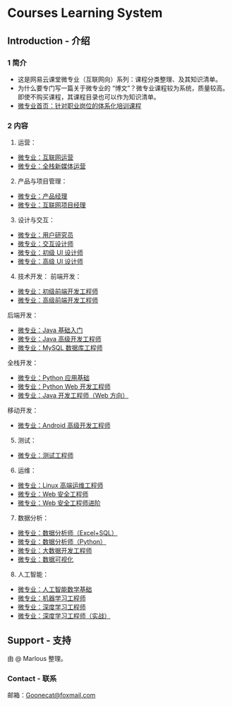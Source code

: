 # Courses Learning System
## Introduction - 介绍
### 1 简介
- 这是网易云课堂微专业（互联网向）系列：课程分类整理、及其知识清单。
- 为什么要专门写一篇关于微专业的 “博文”？微专业课程较为系统，质量较高。即使不购买课程，其课程目录也可以作为知识清单。
- [微专业首页：针对职业岗位的体系化培训课程](https://study.163.com/smartSpec/intro.htm)

### 2 内容
1. 运营：
- [微专业：互联网运营](https://mooc.study.163.com/smartSpec/detail/1001481001.htm)
- [微专业：全栈新媒体运营](https://mooc.study.163.com/smartSpec/detail/1001268002.htm)

2. 产品与项目管理：
- [微专业：产品经理](https://mooc.study.163.com/smartSpec/detail/1001437003.htm)
- [微专业：互联网项目经理](https://mooc.study.163.com/smartSpec/detail/1001352005.htm)

3. 设计与交互：
- [微专业：用户研究员](https://mooc.study.163.com/smartSpec/detail/1001453003.htm)
- [微专业：交互设计师](https://mooc.study.163.com/smartSpec/detail/1001452001.htm)
- [微专业：初级 UI 设计师](https://mooc.study.163.com/smartSpec/detail/1001360002.htm)
- [微专业：高级 UI 设计师](https://mooc.study.163.com/smartSpec/detail/1001469004.htm)

4. 技术开发： 
前端开发：
- [微专业：初级前端开发工程师](https://mooc.study.163.com/smartSpec/detail/1001360001.htm)
- [微专业：高级前端开发工程师](https://mooc.study.163.com/smartSpec/detail/1001359002.htm)

后端开发：
- [微专业：Java 基础入门](https://mooc.study.163.com/smartSpec/detail/1001475001.htm)
- [微专业：Java 高级开发工程师](https://mooc.study.163.com/smartSpec/detail/1001485004.htm)
- [微专业：MySQL 数据库工程师](https://mooc.study.163.com/smartSpec/detail/20001.htm)

全栈开发：
- [微专业：Python 应用基础](https://mooc.study.163.com/smartSpec/detail/1001415001.htm)
- [微专业：Python Web 开发工程师](https://mooc.study.163.com/smartSpec/detail/1001180001.htm)
- [微专业：Java 开发工程师（Web 方向）](https://mooc.study.163.com/smartSpec/detail/85002.htm)

移动开发：
- [微专业：Android 高级开发工程师](https://mooc.study.163.com/smartSpec/detail/1202810601.htm)

5. 测试：
- [微专业：测试工程师](https://mooc.study.163.com/smartSpec/detail/1001122002.htm)

6. 运维：
- [微专业：Linux 高端运维工程师](https://mooc.study.163.com/smartSpec/detail/1001329001.htm)
- [微专业：Web 安全工程师](https://mooc.study.163.com/smartSpec/detail/1001227001.htm)
- [微专业：Web 安全工程师进阶](https://mooc.study.163.com/smartSpec/detail/1001386007.htm)

7. 数据分析：
- [微专业：数据分析师（Excel+SQL）](https://mooc.study.163.com/smartSpec/detail/1001385001.htm)
- [微专业：数据分析师（Python）](https://mooc.study.163.com/smartSpec/detail/1001359001.htm)
- [微专业：大数据开发工程师](https://mooc.study.163.com/smartSpec/detail/1001420002.htm)
- [微专业：数据可视化](https://mooc.study.163.com/smartSpec/detail/1001472002.htm)

8. 人工智能：
- [微专业：人工智能数学基础](https://mooc.study.163.com/smartSpec/detail/1001358003.htm)
- [微专业：机器学习工程师](https://mooc.study.163.com/smartSpec/detail/1001358002.htm)
- [微专业：深度学习工程师](https://mooc.study.163.com/smartSpec/detail/1001319001.htm)
- [微专业：深度学习工程师（实战）](https://mooc.study.163.com/smartSpec/detail/1001473001.htm)

## Support - 支持
由 @ Marlous 整理。

### Contact - 联系
邮箱：Goonecat@foxmail.com